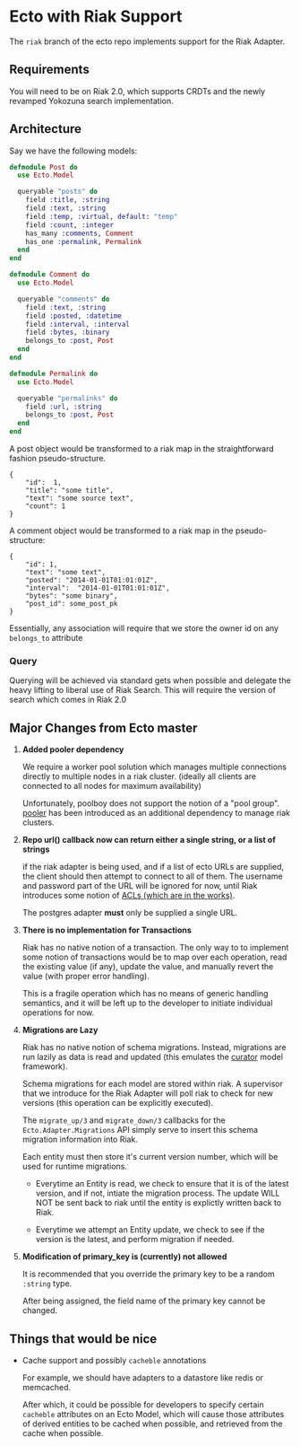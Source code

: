 # Ecto with Riak Support

The `riak` branch of the ecto repo implements support for the Riak Adapter.

## Requirements

You will need to be on Riak 2.0, which supports CRDTs and the newly revamped Yokozuna search implementation.

## Architecture

Say we have the following models:

```elixir
defmodule Post do
  use Ecto.Model

  queryable "posts" do
    field :title, :string
    field :text, :string
    field :temp, :virtual, default: "temp"
    field :count, :integer
    has_many :comments, Comment
    has_one :permalink, Permalink
  end
end

defmodule Comment do
  use Ecto.Model

  queryable "comments" do
    field :text, :string
    field :posted, :datetime
    field :interval, :interval
    field :bytes, :binary
    belongs_to :post, Post
  end
end

defmodule Permalink do
  use Ecto.Model

  queryable "permalinks" do
    field :url, :string
    belongs_to :post, Post
  end
end
```

A post object would be transformed to a riak map in the straightforward fashion pseudo-structure.

```
{
    "id":  1,
    "title": "some title",
    "text": "some source text",
    "count": 1
}
```

A comment object would be transformed to a riak map in the pseudo-structure:

```
{
    "id": 1,
    "text": "some text",
    "posted": "2014-01-01T01:01:01Z",
    "interval":  "2014-01-01T01:01:01Z",
    "bytes": "some binary",
    "post_id": some_post_pk
}
```

Essentially, any association will require that we store the owner id on any `belongs_to` attribute

### Query

Querying will be achieved via standard gets when possible and delegate the heavy lifting to liberal use of Riak Search. This will require the version of search which comes in Riak 2.0

## Major Changes from Ecto master

1. **Added pooler dependency**

    We require a worker pool solution which manages multiple connections directly to multiple nodes in a riak cluster. (ideally all clients are connected to all nodes for maximum availability)

    Unfortunately, poolboy does not support the notion of a "pool group". [pooler](https://github.com/seth/pooler) has been introduced as an additional dependency to manage riak clusters.

2. **Repo url() callback now can return either a single string, or a list of strings**

    if the riak adapter is being used, and if a list of ecto URLs are supplied, the client should then attempt to connect to all of them. The username and password part of the URL will be ignored for now, until Riak introduces some notion of [ACLs (which are in the works)](https://github.com/basho/riak/issues/355). 

    The postgres adapter **must** only be supplied a single URL.

3. **There is no implementation for Transactions**

    Riak has no native notion of a transaction. The only way to to implement some notion of transactions would be to map over each operation, read the existing value (if any), update the value, and manually revert the value (with proper error handling).

    This is a fragile operation which has no means of generic handling semantics, and it will be left up to the developer to initiate individual operations for now.

4. **Migrations are Lazy**

    Riak has no native notion of schema migrations. Instead, migrations are run lazily as data is read and updated (this emulates the [curator](https://github.com/braintree/curator) model framework).

    Schema migrations for each model are stored within riak. A supervisor that we introduce for the Riak Adapter will poll riak to check for new versions (this operation can be explicitly executed).

    The `migrate_up/3` and `migrate_down/3` callbacks for the `Ecto.Adapter.Migrations` API simply serve to insert this schema migration information into Riak.

    Each entity must then store it's current version number, which will be used for runtime migrations.

    * Everytime an Entity is read, we check to ensure that it is of the latest version, and if not, intiate the migration process. The update WILL NOT be sent back to riak until the entity is explictly written back to Riak.

    * Everytime we attempt an Entity update, we check to see if the version is the latest, and perform migration if needed.


5. **Modification of primary_key is (currently) not allowed**

    It is recommended that you override the primary key to be a random `:string` type.

    After being assigned, the field name of the primary key cannot be changed.

## Things that would be nice

* Cache support and possibly `cacheble` annotations

    For example, we should have adapters to a datastore like redis or memcached.

    After which, it could be possible for developers to specify certain `cacheble` attributes on an Ecto Model, which will cause those attributes of derived entities to be cached when possible, and retrieved from the cache when possible.
